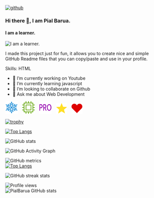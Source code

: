 [<img src='https://cdn.jsdelivr.net/npm/simple-icons@3.0.1/icons/github.svg' alt='github' height='40'>](https://github.com/https://github.com/PialBarua)  
### Hi there 👋, I am Pial Barua.
#### I am a learner.
![I am a learner.](https://scontent.fcgp7-1.fna.fbcdn.net/v/t1.6435-9/p600x600/119147505_370198384002626_6787229846692696859_n.jpg?_nc_cat=111&ccb=1-5&_nc_sid=e3f864&_nc_ohc=wHowreKNj0kAX-xIt1e&_nc_ht=scontent.fcgp7-1.fna&oh=e4ee4388f3018f3978fbbf458720d2e2&oe=61C60A19)

I made this project just for fun, it allows you to create nice and simple GitHub Readme files that you can copy/paste and use in your profile.

Skills: HTML 

- 🔭 I’m currently working on Youtube 
- 🌱 I’m currently learning javascript 
- 👯 I’m looking to collaborate on Github 
- 💬 Ask me about Web Development 




<a href='https://archiveprogram.github.com/'><img src='https://raw.githubusercontent.com/acervenky/animated-github-badges/master/assets/acbadge.gif' width='40' height='40'></a> <a href='https://docs.github.com/en/developers'><img src='https://raw.githubusercontent.com/acervenky/animated-github-badges/master/assets/devbadge.gif' width='40' height='40'></a> <a href='https://github.com/pricing'><img src='https://raw.githubusercontent.com/acervenky/animated-github-badges/master/assets/pro.gif' width='40' height='40'></a> <a href='https://stars.github.com/'><img src='https://raw.githubusercontent.com/acervenky/animated-github-badges/master/assets/starbadge.gif' width='35' height='35'></a> <a href='https://docs.github.com/en/github/supporting-the-open-source-community-with-github-sponsors'><img src='https://raw.githubusercontent.com/acervenky/animated-github-badges/master/assets/sponsorbadge.gif' width='35' height='35'></a> 

[![trophy](https://github-profile-trophy.vercel.app/?username=https://github.com/PialBarua)](https://github.com/ryo-ma/github-profile-trophy)

[![Top Langs](https://github-readme-stats.vercel.app/api/top-langs/?username=https://github.com/PialBarua)](https://github.com/anuraghazra/github-readme-stats)

![GitHub stats](https://github-readme-stats.vercel.app/api?username=https://github.com/PialBarua&show_icons=true&count_private=true)  

![GitHub Activity Graph](https://activity-graph.herokuapp.com/graph?username=https://github.com/PialBarua)  

![GitHub metrics](https://metrics.lecoq.io/https://github.com/PialBarua)  
[![Top Langs](https://github-readme-stats.vercel.app/api/top-langs/?username=PialBarua&layout=compact)](https://github.com/PialBarua/github-readme-stats)


![GitHub streak stats](https://github-readme-streak-stats.herokuapp.com/?user=https://github.com/PialBarua)  

![Profile views](https://gpvc.arturio.dev/https://github.com/PialBarua)  
![PialBarua GitHub stats](https://github-readme-stats.vercel.app/api?username=PialBarua&show_icons=true&theme=radical)

